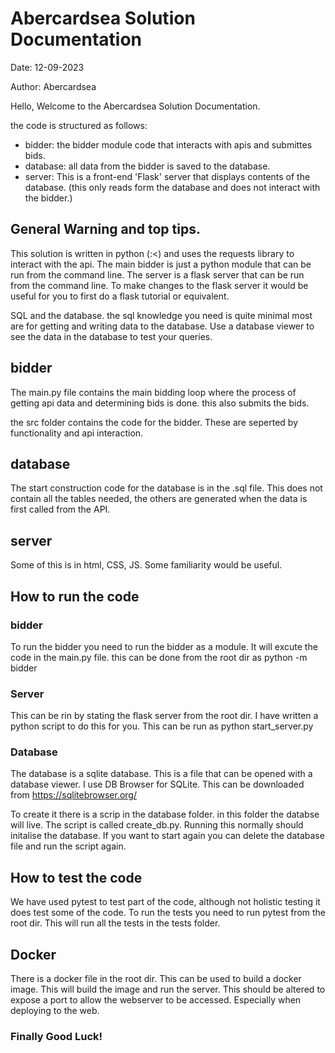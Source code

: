 # Abercardsea Solution Documentation
Date: 12-09-2023

Author: Abercardsea

Hello,
Welcome to the Abercardsea Solution Documentation.

the code is structured as follows:
- bidder: the bidder module code that interacts with apis and submittes bids.
- database: all data from the bidder is saved to the database.
- server: This is a front-end 'Flask' server that displays contents of the database. (this only reads form the database and does not interact with the bidder.)

## General Warning and top tips.

This solution is written in python (:<) and uses the requests library to interact with the api. The main bidder is just a python module that can be run from the command line. The server is a flask server that can be run from the command line.
To make changes to the flask server it would be useful for you to first do a flask tutorial or equivalent.

SQL and the database. the sql knowledge you need is quite minimal most are for getting and writing data to the database. Use a database viewer to see the data in the database to test your queries.

## bidder

The main.py file contains the main bidding loop where the process of getting api data and determining bids is done.
this also submits the bids.

the src folder contains the code for the bidder. These are seperted by functionality and api interaction.

## database
The start construction code for the database is in the .sql file. This does not contain all the tables needed, the others are generated when the data is first called from the API.


## server

Some of this is in html, CSS, JS. Some familiarity would be useful.


## How to run the code

### bidder
To run the bidder you need to run the bidder as a module. It will excute the code in the main.py file. this can be done from the root dir as python -m bidder

### Server

This can be rin by stating the flask server from the root dir. I have written a python script to do this for you. This can be run as python start_server.py

### Database

The database is a sqlite database. This is a file that can be opened with a database viewer. I use DB Browser for SQLite. This can be downloaded from https://sqlitebrowser.org/

To create it there is a scrip in the database folder. in this folder the databse will live. The script is called create_db.py. Running this normally should initalise the database. If you want to start again you can delete the database file and run the script again.

## How to test the code

We have used pytest to test part of the code, although not holistic testing it does test some of the code. To run the tests you need to run pytest from the root dir. This will run all the tests in the tests folder.

## Docker

There is a docker file in the root dir. This can be used to build a docker image. This will build the image and run the server. This should be altered to expose a port to allow the webserver to be accessed. Especially when deploying to the web.

### Finally Good Luck!
